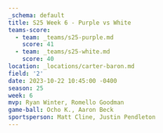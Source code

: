 ```yaml
---
_schema: default
title: S25 Week 6 - Purple vs White
teams-score:
  - team: _teams/s25-purple.md
    score: 41
  - team: _teams/s25-white.md
    score: 40
location: _locations/carter-baron.md
field: '2'
date: 2023-10-22 10:45:00 -0400
season: 25
week: 6
mvp: Ryan Winter, Romello Goodman
game-ball: Ocho K., Aaron Beck
sportsperson: Matt Cline, Justin Pendleton
---
```

